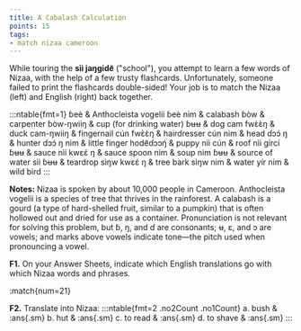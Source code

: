 ```yaml
---
title: A Cabalash Calculation
points: 15
tags:
- match nizaa cameroon
---
```


While touring the **sìì jaŋgide᷆** ("school"), you attempt to learn a few words of Nizaa, with the help of a few
trusty flashcards. Unfortunately, someone failed to print the flashcards double-sided! Your job is to match
the Nizaa (left) and English (right) back together.

:::ntable{fmt=1}
ɓeè & Anthocleista vogelii
ɓeè nim & calabash
ɓòw & carpenter
ɓòw-ŋwiiŋ & cup (for drinking water)
ɓʉʉ & dog
cam fwɛ̀ɛ̀ŋ & duck
cam-ŋwiiŋ & fingernail
cún fwɛ̀ɛ̀ŋ & hairdresser
cún nim & head
ɗɔɔ́ ŋ & hunter
ɗɔɔ́ ŋ nim & little finger
hode᷆ɗɔɔŋ́ & puppy
nìì cún & roof
nìì gírcí ɓʉʉ & sauce
nìì kwɛɛ́ ŋ & sauce spoon
nim & soup
nim ɓʉʉ & source of water
sìì ɓʉʉ & teardrop
sìŋw kwɛɛ́ ŋ & tree bark
sìŋw nim & water
yír nim & wild bird
:::

**Notes:** Nizaa is spoken by about 10,000 people in Cameroon. Anthocleista vogelii is a species of tree that thrives in the
rainforest. A calabash is a gourd (a type of hard-shelled fruit, similar to a pumpkin) that is often hollowed out and
dried for use as a container. Pronunciation is not relevant for solving this problem, but ɓ, ŋ, and ɗ are consonants; ʉ, ɛ,
and ɔ are vowels; and marks above vowels indicate tone—the pitch used when pronouncing a vowel.

**F1.** On your Answer Sheets, indicate which English translations go with which Nizaa words and phrases.

:match{num=21}

**F2.** Translate into Nizaa: 
:::ntable{fmt=2 .no2Count .no1Count}
a. bush & :ans{.sm}
b. hut & :ans{.sm}
c. to read & :ans{.sm}
d. to shave & :ans{.sm}
:::